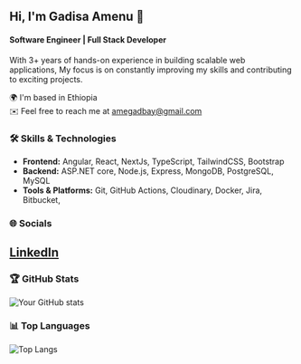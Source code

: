 ## Hi, I'm Gadisa Amenu 👋

<!--
**gadisamenu/gadisamenu** is a ✨ _special_ ✨ repository because its `README.md` (this file) appears on your GitHub profile.

Here are some ideas to get you started:

- 🔭 I’m currently working on ...
- 🌱 I’m currently learning ...
- 👯 I’m looking to collaborate on ...
- 🤔 I’m looking for help with ...
- 💬 Ask me about ...
- 📫 How to reach me: ...
- 😄 Pronouns: ...
- ⚡ Fun fact: ...
-->


#### Software Engineer | Full Stack Developer

With 3+ years of hands-on experience in building scalable web applications, My focus is on constantly improving my skills and contributing to exciting projects.

🌍  I'm based in Ethiopia  
✉️  Feel free to reach me at amegadbay@gmail.com

### 🛠️ Skills & Technologies
- **Frontend:** Angular, React, NextJs, TypeScript, TailwindCSS, Bootstrap
- **Backend:** ASP.NET core, Node.js, Express, MongoDB, PostgreSQL, MySQL
- **Tools & Platforms:** Git, GitHub Actions, Cloudinary, Docker, Jira, Bitbucket,

### 🌐 Socials
[LinkedIn](https://www.linkedin.com/in/gadisa-amenu-10b235211/)
---

### 🏆 GitHub Stats
![Your GitHub stats](https://github-readme-stats.vercel.app/api?username=gadisamenu&show_icons=true&theme=radical)

### 📊 Top Languages
![Top Langs](https://github-readme-stats.vercel.app/api/top-langs/?username=gadisamenu&layout=compact&theme=radical)
